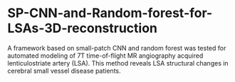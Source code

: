 # SP-CNN-and-Random-forest-for-LSAs-3D-reconstruction
A framework based on small-patch CNN and random forest was tested for automated modeling of 7T time-of-flight MR angiography acquired lenticulostriate artery (LSA). This method reveals LSA structural changes in cerebral small vessel disease patients. 
